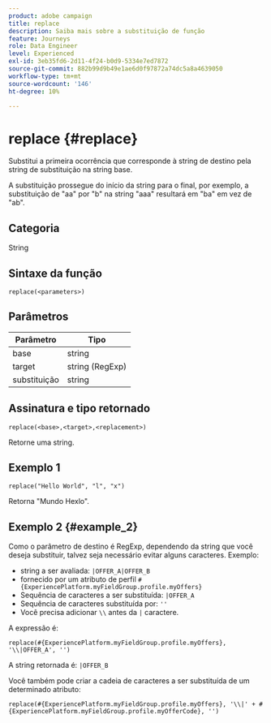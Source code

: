 ```yaml
---
product: adobe campaign
title: replace
description: Saiba mais sobre a substituição de função
feature: Journeys
role: Data Engineer
level: Experienced
exl-id: 3eb35fd6-2d11-4f24-b0d9-5334e7ed7872
source-git-commit: 882b99d9b49e1ae6d0f97872a74dc5a8a4639050
workflow-type: tm+mt
source-wordcount: '146'
ht-degree: 10%

---
```


# replace {#replace}

Substitui a primeira ocorrência que corresponde à string de destino pela string de substituição na string base.

A substituição prossegue do início da string para o final, por exemplo, a substituição de &quot;aa&quot; por &quot;b&quot; na string &quot;aaa&quot; resultará em &quot;ba&quot; em vez de &quot;ab&quot;.

## Categoria

String

## Sintaxe da função

`replace(<parameters>)`

## Parâmetros

| Parâmetro | Tipo |
|-----------|--------------|
| base | string |
| target | string (RegExp) |
| substituição | string |

## Assinatura e tipo retornado

`replace(<base>,<target>,<replacement>)`

Retorne uma string.

## Exemplo 1

`replace("Hello World", "l", "x")`

Retorna &quot;Mundo Hexlo&quot;.

## Exemplo 2 {#example_2}

Como o parâmetro de destino é RegExp, dependendo da string que você deseja substituir, talvez seja necessário evitar alguns caracteres. Exemplo:

* string a ser avaliada: `|OFFER_A|OFFER_B`
* fornecido por um atributo de perfil `#{ExperiencePlatform.myFieldGroup.profile.myOffers}`
* Sequência de caracteres a ser substituída: `|OFFER_A`
* Sequência de caracteres substituída por: `''`
* Você precisa adicionar `\\` antes da `|` caractere.

A expressão é:

`replace(#{ExperiencePlatform.myFieldGroup.profile.myOffers}, '\\|OFFER_A', '')`

A string retornada é: `|OFFER_B`

Você também pode criar a cadeia de caracteres a ser substituída de um determinado atributo:

`replace(#{ExperiencePlatform.myFieldGroup.profile.myOffers}, '\\|' + #{ExperiencePlatform.myFieldGroup.profile.myOfferCode}, '')`
